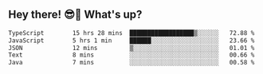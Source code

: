 ## Hey there! 😎👋 What's up?

<!--START_SECTION:waka-->

```txt
TypeScript        15 hrs 28 mins  ██████████████████▒░░░░░░   72.88 %
JavaScript        5 hrs 1 min     ██████░░░░░░░░░░░░░░░░░░░   23.66 %
JSON              12 mins         ▒░░░░░░░░░░░░░░░░░░░░░░░░   01.01 %
Text              8 mins          ░░░░░░░░░░░░░░░░░░░░░░░░░   00.66 %
Java              7 mins          ░░░░░░░░░░░░░░░░░░░░░░░░░   00.58 %
```

<!--END_SECTION:waka-->
